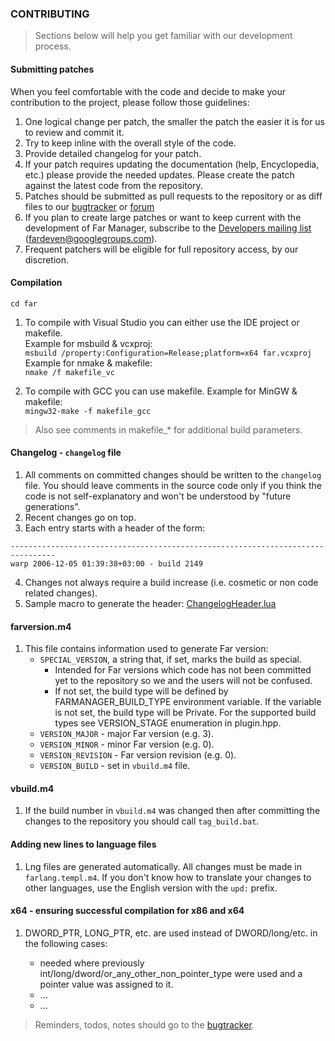 ﻿### CONTRIBUTING

> Sections below will help you get familiar with our development process.

#### Submitting patches

When you feel comfortable with the code and decide to make your contribution
to the project, please follow those guidelines:

1. One logical change per patch, the smaller the patch the easier it is for us
   to review and commit it.
2. Try to keep inline with the overall style of the code.
3. Provide detailed changelog for your patch.
4. If your patch requires updating the documentation (help, Encyclopedia, etc.)
   please provide the needed updates.
   Please create the patch against the latest code from the repository.
5. Patches should be submitted as pull requests to the repository
   or as diff files to our [bugtracker](https://bugs.farmanager.com)
   or [forum](https://forum.farmanager.com/viewforum.php?f=54)
6. If you plan to create large patches or want to keep current with the
   development of Far Manager, subscribe to the
   [Developers mailing list](https://groups.google.com/group/fardeven)
   (<fardeven@googlegroups.com>).
7. Frequent patchers will be eligible for full repository access, by our discretion.


#### Compilation

```
cd far
```

1. To compile with Visual Studio you can either use the IDE project or makefile.  
   Example for msbuild & vcxproj:  
     `msbuild /property:Configuration=Release;platform=x64 far.vcxproj`  
   Example for nmake & makefile:  
     `nmake /f makefile_vc`

2. To compile with GCC you can use makefile.
   Example for MinGW & makefile:  
     `mingw32-make -f makefile_gcc`

> Also see comments in makefile_* for additional build parameters.


#### Changelog - `changelog` file

1. All comments on committed changes should be written to the `changelog` file.
   You should leave comments in the source code only if you think the code is
   not self-explanatory and won't be understood by "future generations".
2. Recent changes go on top.
3. Each entry starts with a header of the form:
```
--------------------------------------------------------------------------------
warp 2006-12-05 01:39:38+03:00 - build 2149
```
4. Changes not always require a build increase (i.e. cosmetic or non code
   related changes).
5. Sample macro to generate the header: [ChangelogHeader.lua](./misc/changelog/ChangelogHeader.lua)

#### farversion.m4

1. This file contains information used to generate Far version:
   * `SPECIAL_VERSION`, a string that, if set, marks the build as special.
      - Intended for Far versions which code has not been
        committed yet to the repository so we and the users will not be confused.  
      - If not set, the build type will be defined by FARMANAGER_BUILD_TYPE environment 
        variable. If the variable is not set, the build type will be Private.
        For the supported build types see VERSION_STAGE enumeration in plugin.hpp.
   * `VERSION_MAJOR` - major Far version (e.g. 3).
   * `VERSION_MINOR` - minor Far version (e.g. 0).
   * `VERSION_REVISION` - Far version revision (e.g. 0).
   * `VERSION_BUILD` - set in `vbuild.m4` file.


#### vbuild.m4

1. If the build number in `vbuild.m4`  was changed then after committing the
   changes to the repository you should call `tag_build.bat`.


#### Adding new lines to language files

1. Lng files are generated automatically.
   All changes must be made in `farlang.templ.m4`.
   If you don't know how to translate your changes to other languages,
   use the English version with the `upd:` prefix.


#### x64 - ensuring successful compilation for x86 and x64

1. DWORD_PTR, LONG_PTR, etc. are used instead of DWORD/long/etc. in the
   following cases:

   - needed where previously int/long/dword/or_any_other_non_pointer_type
      were used and a pointer value was assigned to it.
   - ...
   - ...


> Reminders, todos, notes should go to the [bugtracker](https://bugs.farmanager.com).
